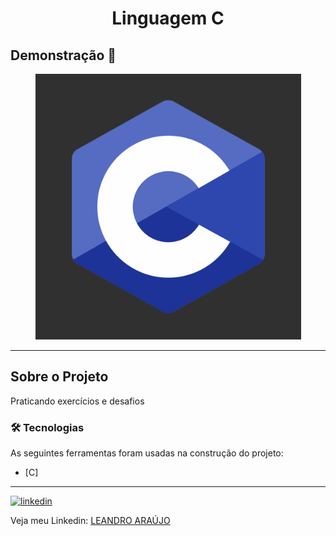 <h1 style="text-align: center; font-weight: bold;">Linguagem C</h1>

## Demonstração 📸

<div align="center" >
  <img src="_imagens/c2.png" alt="C logomarca" height="425">
</div>

---

## Sobre o Projeto

Praticando exercícios e desafios

### 🛠 Tecnologias

As seguintes ferramentas foram usadas na construção do projeto:

- [C]

---

<a href="">
<img src="./github/linkedin.png" alt="linkedin" height="50"></a>
<br />

Veja meu Linkedin: [LEANDRO ARAÚJO]()
